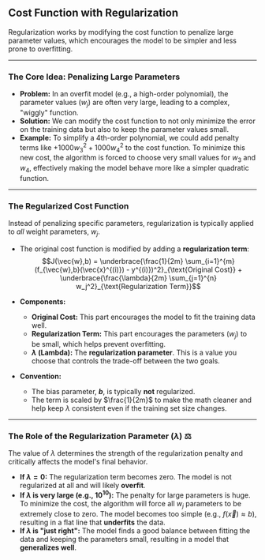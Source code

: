 ## **Cost Function with Regularization**

Regularization works by modifying the cost function to penalize large parameter values, which encourages the model to be simpler and less prone to overfitting.

---

### **The Core Idea: Penalizing Large Parameters**

- **Problem:** In an overfit model (e.g., a high-order polynomial), the parameter values ($w_j$) are often very large, leading to a complex, "wiggly" function.
- **Solution:** We can modify the cost function to not only minimize the error on the training data but also to keep the parameter values small.
- **Example:** To simplify a 4th-order polynomial, we could add penalty terms like $+ 1000 w_3^2 + 1000 w_4^2$ to the cost function. To minimize this new cost, the algorithm is forced to choose very small values for $w_3$ and $w_4$, effectively making the model behave more like a simpler quadratic function.

---

### **The Regularized Cost Function**

Instead of penalizing specific parameters, regularization is typically applied to _all_ weight parameters, $w_j$.

- The original cost function is modified by adding a **regularization term**:
  $$J(\vec{w},b) = \underbrace{\frac{1}{2m} \sum_{i=1}^{m} (f_{\vec{w},b}(\vec{x}^{(i)}) - y^{(i)})^2}_{\text{Original Cost}} + \underbrace{\frac{\lambda}{2m} \sum_{j=1}^{n} w_j^2}_{\text{Regularization Term}}$$

- **Components:**

  - **Original Cost:** This part encourages the model to fit the training data well.
  - **Regularization Term:** This part encourages the parameters ($w_j$) to be small, which helps prevent overfitting.
  - **$\lambda$ (Lambda):** The **regularization parameter**. This is a value you choose that controls the trade-off between the two goals.

- **Convention:**
  - The bias parameter, **$b$**, is typically **not** regularized.
  - The term is scaled by $\frac{1}{2m}$ to make the math cleaner and help keep $\lambda$ consistent even if the training set size changes.

---

### **The Role of the Regularization Parameter ($\lambda$) ⚖️**

The value of $\lambda$ determines the strength of the regularization penalty and critically affects the model's final behavior.

- **If $\lambda = 0$:** The regularization term becomes zero. The model is not regularized at all and will likely **overfit**.
- **If $\lambda$ is very large (e.g., $10^{10}$):** The penalty for large parameters is huge. To minimize the cost, the algorithm will force all $w_j$ parameters to be extremely close to zero. The model becomes too simple (e.g., $f(\vec{x}) \approx b$), resulting in a flat line that **underfits** the data.
- **If $\lambda$ is "just right":** The model finds a good balance between fitting the data and keeping the parameters small, resulting in a model that **generalizes well**.
